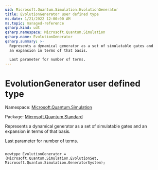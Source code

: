 ```yaml
---
uid: Microsoft.Quantum.Simulation.EvolutionGenerator
title: EvolutionGenerator user defined type
ms.date: 1/21/2022 12:00:00 AM
ms.topic: managed-reference
qsharp.kind: udt
qsharp.namespace: Microsoft.Quantum.Simulation
qsharp.name: EvolutionGenerator
qsharp.summary: >-
  Represents a dynamical generator as a set of simulatable gates and
  an expansion in terms of that basis.

  Last parameter for number of terms.
---
```


# EvolutionGenerator user defined type

Namespace: [Microsoft.Quantum.Simulation](xref:Microsoft.Quantum.Simulation)

Package: [Microsoft.Quantum.Standard](https://nuget.org/packages/Microsoft.Quantum.Standard)


Represents a dynamical generator as a set of simulatable gates andan expansion in terms of that basis.Last parameter for number of terms.

```qsharp

newtype EvolutionGenerator = (Microsoft.Quantum.Simulation.EvolutionSet, Microsoft.Quantum.Simulation.GeneratorSystem);
```

